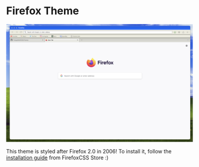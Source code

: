 # Firefox Theme

![Preivew](https://github.com/Tnings/Mid2000sThemes/blob/main/Firefox/Firefox.png?raw=true)

This theme is styled after Firefox 2.0 in 2006! To install it, follow the [installation guide](https://github.com/FirefoxCSS-Store/FirefoxCSS-Store.github.io/blob/main/README.md#generic-installation) from FirefoxCSS Store :)

